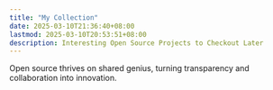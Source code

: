 ```yaml
---
title: "My Collection"
date: 2025-03-10T21:36:40+08:00
lastmod: 2025-03-10T20:53:51+08:00
description: Interesting Open Source Projects to Checkout Later
---
```


Open source thrives on shared genius, turning transparency and collaboration into innovation.